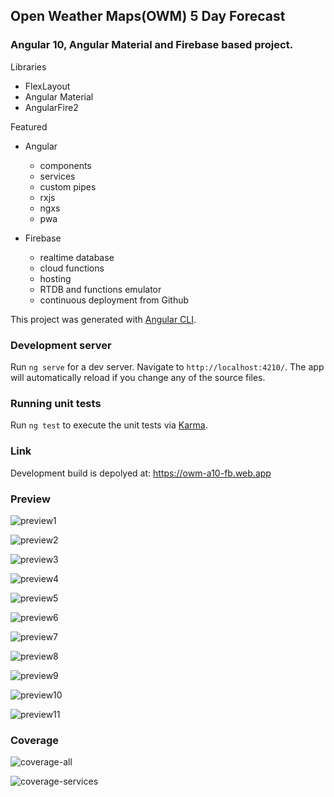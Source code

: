 ## Open Weather Maps(OWM) 5 Day Forecast

### Angular 10, Angular Material and Firebase based project.

Libraries

- FlexLayout
- Angular Material
- AngularFire2

Featured

- Angular

  - components
  - services
  - custom pipes
  - rxjs
  - ngxs
  - pwa

- Firebase

  - realtime database
  - cloud functions
  - hosting
  - RTDB and functions emulator
  - continuous deployment from Github

This project was generated with [Angular CLI](https://github.com/angular/angular-cli). 

### Development server

Run `ng serve` for a dev server. Navigate to `http://localhost:4210/`. The app will automatically reload if you change any of the source files.

### Running unit tests

Run `ng test` to execute the unit tests via [Karma](https://karma-runner.github.io).

### Link

Development build is depolyed at: https://owm-a10-fb.web.app

### Preview

![preview1](/misc/Screenshot_20201117_150111.png)

![preview2](/misc/Screenshot_20201117_150415.png)

![preview3](/misc/Screenshot_20201117_150453.png)

![preview4](/misc/Screenshot_20201117_150541.png)

![preview5](/misc/Screenshot_20201117_150612.png)

![preview6](/misc/Screenshot_20201117_150647.png)

![preview7](/misc/Screenshot_20201117_150726.png)

![preview8](/misc/Screenshot_20201117_151050.png)

![preview9](/misc/Screenshot_20201117_151134.png)

![preview10](/misc/Screenshot_20201117_151404.png)

![preview11](/misc/Screenshot_20201117_151523.png)

### Coverage

![coverage-all](/misc/owm-a7-fb-coverage-all.png)

![coverage-services](/misc/owm-a7-fb-coverage-services.png)

